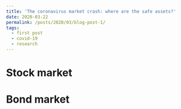 ```yaml
---
title: 'The coronavirus market crash: where are the safe assets?'
date: 2020-03-22
permalink: /posts/2020/03/blog-post-1/
tags:
  - first post
  - covid-19
  - research
---
```


Stock market
======


Bond market
======
